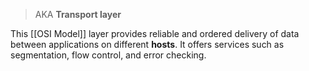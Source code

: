 > AKA **Transport layer**

This [[OSI Model]] layer provides reliable and ordered delivery of data between applications on different **hosts**. It offers services such as segmentation, flow control, and error checking.